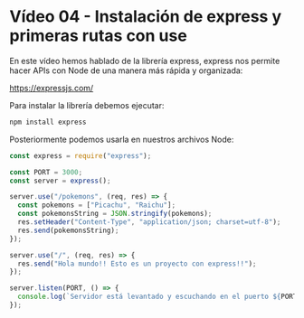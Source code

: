 # Vídeo 04 - Instalación de express y primeras rutas con use

En este vídeo hemos hablado de la librería express, express nos permite hacer APIs con Node de una manera más rápida y organizada:

<https://expressjs.com/>

Para instalar la librería debemos ejecutar:

```jsx
npm install express
```

Posteriormente podemos usarla en nuestros archivos Node:

```jsx
const express = require("express");

const PORT = 3000;
const server = express();

server.use("/pokemons", (req, res) => {
  const pokemons = ["Picachu", "Raichu"];
  const pokemonsString = JSON.stringify(pokemons);
  res.setHeader("Content-Type", "application/json; charset=utf-8");
  res.send(pokemonsString);
});

server.use("/", (req, res) => {
  res.send("Hola mundo!! Esto es un proyecto con express!!");
});

server.listen(PORT, () => {
  console.log(`Servidor está levantado y escuchando en el puerto ${PORT}`);
});
```
